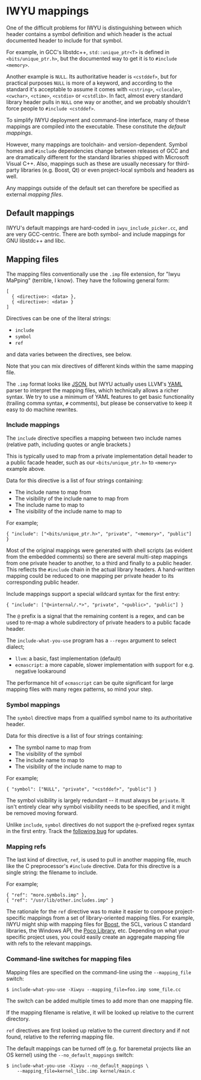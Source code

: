 # IWYU mappings #

One of the difficult problems for IWYU is distinguishing between which header
contains a symbol definition and which header is the actual documented header to
include for that symbol.

For example, in GCC's libstdc++, `std::unique_ptr<T>` is defined in
`<bits/unique_ptr.h>`, but the documented way to get it is to `#include
<memory>`.

Another example is `NULL`. Its authoritative header is `<cstddef>`, but for
practical purposes `NULL` is more of a keyword, and according to the standard
it's acceptable to assume it comes with `<cstring>`, `<clocale>`, `<cwchar>`,
`<ctime>`, `<cstdio>` or `<cstdlib>`. In fact, almost every standard library
header pulls in `NULL` one way or another, and we probably shouldn't force
people to `#include <cstddef>`.

To simplify IWYU deployment and command-line interface, many of these mappings
are compiled into the executable. These constitute the *default mappings*.

However, many mappings are toolchain- and version-dependent. Symbol homes and
`#include` dependencies change between releases of GCC and are dramatically
different for the standard libraries shipped with Microsoft Visual C++. Also,
mappings such as these are usually necessary for third-party libraries
(e.g. Boost, Qt) or even project-local symbols and headers as well.

Any mappings outside of the default set can therefore be specified as external
*mapping files*.


## Default mappings ##

IWYU's default mappings are hard-coded in `iwyu_include_picker.cc`, and are very
GCC-centric. There are both symbol- and include mappings for GNU libstdc++ and
libc.


## Mapping files ##

The mapping files conventionally use the `.imp` file extension, for "Iwyu
MaPping" (terrible, I know). They have the following general form:

    [
      { <directive>: <data> },
      { <directive>: <data> }
    ]

Directives can be one of the literal strings:

* `include`
* `symbol`
* `ref`

and data varies between the directives, see below.

Note that you can mix directives of different kinds within the same mapping
file.

The `.imp` format looks like [JSON](http://json.org/), but IWYU actually uses
LLVM's [YAML](https://yaml.org/) parser to interpret the mapping files, which
technically allows a richer syntax. We try to use a minimum of YAML features to
get basic functionality (trailing comma syntax, `#` comments), but please be
conservative to keep it easy to do machine rewrites.


### Include mappings ###

The `include` directive specifies a mapping between two include names (relative
path, including quotes or angle brackets.)

This is typically used to map from a private implementation detail header to a
public facade header, such as our `<bits/unique_ptr.h>` to `<memory>` example
above.

Data for this directive is a list of four strings containing:

* The include name to map from
* The visibility of the include name to map from
* The include name to map to
* The visibility of the include name to map to

For example;

    { "include": ["<bits/unique_ptr.h>", "private", "<memory>", "public"] }

Most of the original mappings were generated with shell scripts (as evident from
the embedded comments) so there are several multi-step mappings from one private
header to another, to a third and finally to a public header. This reflects the
`#include` chain in the actual library headers. A hand-written mapping could be
reduced to one mapping per private header to its corresponding public header.

Include mappings support a special wildcard syntax for the first entry:

    { "include": ["@<internal/.*>", "private", "<public>", "public"] }

The `@` prefix is a signal that the remaining content is a regex, and can be
used to re-map a whole subdirectory of private headers to a public facade
header.

The `include-what-you-use` program has a `--regex` argument to select dialect;

* `llvm`: a basic, fast implementation (default)
* `ecmascript`: a more capable, slower implementation with support for
  e.g. negative lookaround

The performance hit of `ecmascript` can be quite significant for large mapping
files with many regex patterns, so mind your step.


### Symbol mappings ###

The `symbol` directive maps from a qualified symbol name to its authoritative
header.

Data for this directive is a list of four strings containing:

* The symbol name to map from
* The visibility of the symbol
* The include name to map to
* The visibility of the include name to map to

For example;

    { "symbol": ["NULL", "private", "<cstddef>", "public"] }

The symbol visibility is largely redundant -- it must always be `private`. It
isn't entirely clear why symbol visibility needs to be specified, and it might
be removed moving forward.

Unlike `include`, `symbol` directives do not support the `@`-prefixed regex
syntax in the first entry. Track the [following
bug](https://github.com/include-what-you-use/include-what-you-use/issues/233)
for updates.


### Mapping refs ###

The last kind of directive, `ref`, is used to pull in another mapping file, much
like the C preprocessor's `#include` directive. Data for this directive is a
single string: the filename to include.

For example;

    { "ref": "more.symbols.imp" },
    { "ref": "/usr/lib/other.includes.imp" }

The rationale for the `ref` directive was to make it easier to compose
project-specific mappings from a set of library-oriented mapping files. For
example, IWYU might ship with mapping files for [Boost](http://www.boost.org),
the SCL, various C standard libraries, the Windows API, the [Poco
Library](http://pocoproject.org), etc. Depending on what your specific project
uses, you could easily create an aggregate mapping file with refs to the
relevant mappings.


### Command-line switches for mapping files ###

Mapping files are specified on the command-line using the `--mapping_file`
switch:

    $ include-what-you-use -Xiwyu --mapping_file=foo.imp some_file.cc

The switch can be added multiple times to add more than one mapping file.

If the mapping filename is relative, it will be looked up relative to the
current directory.

`ref` directives are first looked up relative to the current directory and if
not found, relative to the referring mapping file.

The default mappings can be turned off (e.g. for baremetal projects like an OS
kernel) using the `--no_default_mappings` switch:

    $ include-what-you-use -Xiwyu --no_default_mappings \
        --mapping_file=kernel_libc.imp kernel/main.c
